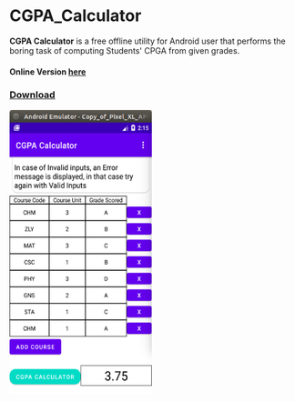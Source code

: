 # CGPA_Calculator
**CGPA Calculator** is a free offline utility for Android user that performs the boring task of computing Students' CPGA from given grades.

#### Online Version [here](https://maleeqb.github.io/online_cgpa_calculator)
### [Download](https://github.com/maleeqB/CGPA_Calculator/raw/master/app/release/cgpa_calculator.apk)
<img src="cgpa_calc.png" alt="Screenshot" width="250px" height="500px">
